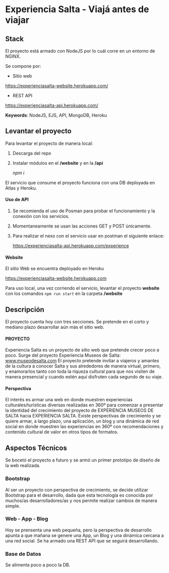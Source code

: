 # Experiencia Salta - Viajá antes de viajar


## Stack
El proyecto está armado con NodeJS por lo cuál corre en un entorno de NGINX.

Se compone por:

 - Sitio web 

 https://experienciasalta-website.herokuapp.com/ 

 - REST API

 https://experienciasalta-api.herokuapp.com/


**Keywords**: NodeJS, EJS, API, MongoDB, Heroku

## Levantar el proyecto
Para levantar el proyecto  de manera local:

 1. Descarga del repo
 2. Instalar módulos en el **/website** y en la  **/api**

    *npm i* 

El servicio que consume el proyecto funciona con una DB deployada en Atlas y Heroku. 

#### Uso de API

1. Se recomienda el uso de Posman para probar el funcionamiento y la conexión con los servicios.
2. Momentaneamente se usan las acciones GET y POST únicamente. 
3. Para realizar el nexo con el servicio usar en postman el siguiente enlace:

    https://experienciasalta-api.herokuapp.com/experience


#### Website

El sitio Web se encuentra deployado en Heroku

https://experienciasalta-website.herokuapp.com

Para uso local, una vez corriendo el servicio, levantar el proyecto **website** con los comandos `npm run start` en la carpeta **/website**


## Descripción

El proyecto cuenta hoy con tres secciones. Se pretende en el corto y mediano plazo desarrollar aún más el sitio web. 
   

#### PROYECTO

Experiencia Salta es un proyecto de sitio web que pretende crecer poco a poco. Surge del proyecto Experiencia Museos de Salta: www.museodesalta.com
El proyecto pretende invitar a viajeros y amantes de la cultura a conocer Salta y sus alrededores de manera virtual, primero, y enamorarlos tanto con toda la riqueza cultural para que nos visiten de manera presencial y cuando estén aquí disfruten cada segundo de su viaje. 

  

#### Perspectiva

El interés es armar una web en donde muestren experiencias culturales/turísticas diversas realizadas en 360º para comenzar a presentar la identidad del crecimiento del proyecto de EXPERIENCIA MUSEOS DE SALTA hacia EXPERIENCIA SALTA. Existe perspectivas de crecimiento y se quiere armar, a largo plazo, una aplicación, un blog y una dinámica de red social en donde muestren las experiencias en 360º con recomendaciones y contenido cultural de valor en otros tipos de formatos.   

## Aspectos Técnicos

Se bocetó el proyecto a futuro y se armó un primer prototipo de diseño de la web realizada.  

### Bootstrap

Al ser un proyecto con perspectiva de crecimiento, se decide utilizar Bootstrap para el desarrollo, dada que esta tecnología es conocida por muchos/as desarrolladores/as y nos permite realizar cambios de manera simple.

  
### Web - App - Blog

Hoy se prensenta una web pequeña, pero la perspectiva de desarrollo apunta a que mañana se genere una App, un Blog y una dinámica cercana a una red social. Se ha armado una REST API que se seguirá desarrollando. 

### Base de Datos

Se alimenta poco a poco la DB. 
